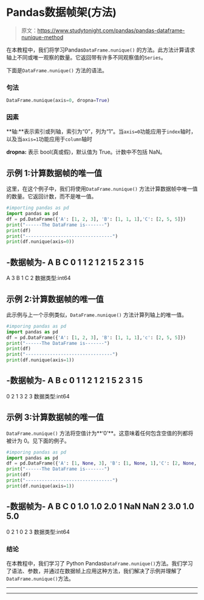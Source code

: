 # Pandas数据帧架(方法)

> 原文：<https://www.studytonight.com/pandas/pandas-dataframe-nunique-method>

在本教程中，我们将学习Pandas`DataFrame.nunique()` 的方法。此方法计算请求轴上不同或唯一观察的数量。它返回带有许多不同观察值的`Series`。

下面是`DataFrame.nunique()` 方法的语法。

### 句法

```py
DataFrame.nunique(axis=0, dropna=True)
```

### 因素

**轴:**表示索引或列轴，索引为“0”，列为“1”。当`axis=0`功能应用于`index`轴时，以及当`axis=1`功能应用于`column`轴时

**dropna:** 表示 bool(真或假)，默认值为 True。计数中不包括 NaN。

## 示例 1:计算数据帧的唯一值

这里，在这个例子中，我们将使用`DataFrame.nunique()` 方法计算数据帧中唯一值的数量。它返回计数，而不是唯一值。

```py
#importing pandas as pd
import pandas as pd
df = pd.DataFrame({'A': [1, 2, 3], 'B': [1, 1, 1],'C': [2, 5, 5]})
print("------The DataFrame is-------")
print(df)
print("--------------------------------")
print(df.nunique(axis=0))
```

-数据帧为-
A B C
0 1 1 2
1 2 1 5
2 3 1 5
-
A 3
B 1
C 2
数据类型:int64

## 示例 2:计算数据帧的唯一值

此示例与上一个示例类似，`DataFrame.nunique()` 方法计算列轴上的唯一值。

```py
#imporing pandas as pd
import pandas as pd
df = pd.DataFrame({'A': [1, 2, 3], 'B': [1, 1, 1],'c': [2, 5, 5]})
print("------The DataFrame is-------")
print(df)
print("--------------------------------")
print(df.nunique(axis=1))
```

-数据帧为-
A B c
0 1 1 2
1 2 1 5
2 3 1 5
-
0 2
1 3
2 3
数据类型:int64

## 示例 3:计算数据帧的唯一值

`DataFrame.nunique()` 方法将空值计为**‘0’**。这意味着任何包含空值的列都将被计为 0。见下面的例子。

```py
#imporing pandas as pd
import pandas as pd
df = pd.DataFrame({'A': [1, None, 3], 'B': [1, None, 1],'C': [2, None, 5]})
print("------The DataFrame is-------")
print(df)
print("--------------------------------")
print(df.nunique(axis=1))
```

-数据帧为-
A B C
0 1.0 1.0 2.0
1 NaN NaN
2 3.0 1.0 5.0
-
0 2
1 0
2 3
数据类型:int64

### 结论

在本教程中，我们学习了 Python Pandas`DataFrame.nunique()`方法。我们学习了语法、参数，并通过在数据帧上应用这种方法，我们解决了示例并理解了`DataFrame.nunique()`方法。

* * *

* * *